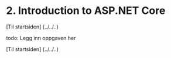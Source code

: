 # 2. Introduction to ASP.NET Core

[Til startsiden] (../../..)

todo: Legg inn oppgaven her

[Til startsiden] (../../..)
